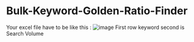 # Bulk-Keyword-Golden-Ratio-Finder

Your excel file have to be like this :
![image](https://user-images.githubusercontent.com/107100442/208413382-6007f7a4-92ee-457f-abcc-e9b7e6b451c4.png)
First row keyword second is Search Volume
